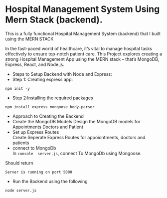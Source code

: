 <h1>Hospital Management System Using Mern Stack (backend).</h1>

This is a fully functional Hospital Management System (backend) that I built using the MERN STACK

In the fast-paced world of healthcare, it’s vital to manage hospital tasks effectively to ensure top-notch patient care. This Project explores creating a strong Hospital Management App using the MERN stack – that’s MongoDB, Express, React, and Node.js.

* Steps to Setup Backend with Node and Express:
* Step 1: Creating express app:<br/>
```console
npm init -y
```

* Step 2:Installing the required packages<br/>
```console
npm install express mongoose body-parser
```
* Approach to Creating the Backend <br/>
* Create the MongoDB Models
Design the MongoDB models for Appointments Doctors and Patient
* Set up Express Routes<br/>
Create Seperate Express Routes for appoiontments, doctors and patients
* connect to MongoDb <br/>
In ```console 
server.js```, connect To MongoDb using Mongoose.

Should return 
```console
Server is running on port 5000
```
* Run the Backend using the following
```console
node server.js
```